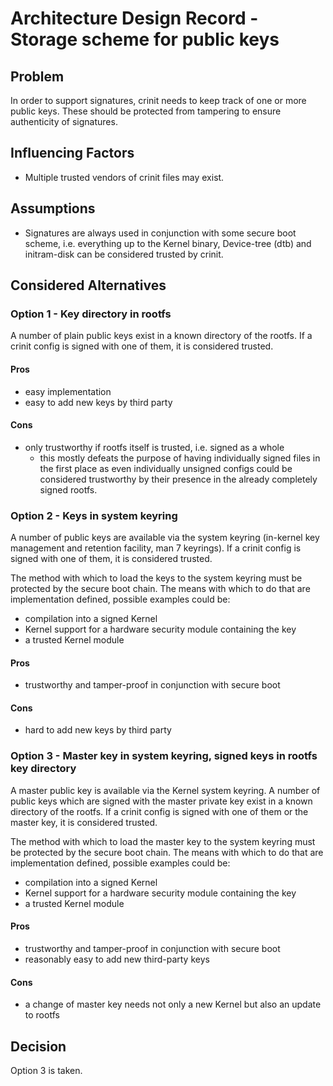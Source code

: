# Architecture Design Record - Storage scheme for public keys

## Problem

In order to support signatures, crinit needs to keep track of one or more public keys. These should be protected from
tampering to ensure authenticity of signatures.

## Influencing Factors

* Multiple trusted vendors of crinit files may exist.

## Assumptions

* Signatures are always used in conjunction with some secure boot scheme, i.e. everything up to the Kernel binary, Device-tree (dtb) and initram-disk can
  be considered trusted by crinit.

## Considered Alternatives

### Option 1 - Key directory in rootfs

A number of plain public keys exist in a known directory of the rootfs. If a crinit config is signed with one of them,
it is considered trusted.

#### Pros

* easy implementation
* easy to add new keys by third party

#### Cons

* only trustworthy if rootfs itself is trusted, i.e. signed as a whole
  - this mostly defeats the purpose of having individually signed files in the first place as even individually unsigned
    configs could be considered trustworthy by their presence in the already completely signed rootfs.

### Option 2 - Keys in system keyring

A number of public keys are available via the system keyring (in-kernel key management and retention facility, man 7 keyrings). If a crinit config is signed with one of them, it is
considered trusted.

The method with which to load the keys to the system keyring must be protected by the secure boot chain. The means with
which to do that are implementation defined, possible examples could be:

* compilation into a signed Kernel
* Kernel support for a hardware security module containing the key
* a trusted Kernel module

#### Pros

* trustworthy and tamper-proof in conjunction with secure boot

#### Cons

* hard to add new keys by third party

### Option 3 - Master key in system keyring, signed keys in rootfs key directory

A master public key is available via the Kernel system keyring. A number of public keys which are signed with the master
private key exist in a known directory of the rootfs. If a crinit config is signed with one of them or the master key,
it is considered trusted.

The method with which to load the master key to the system keyring must be protected by the secure boot chain. The means
with which to do that are implementation defined, possible examples could be:

* compilation into a signed Kernel
* Kernel support for a hardware security module containing the key
* a trusted Kernel module

#### Pros

* trustworthy and tamper-proof in conjunction with secure boot
* reasonably easy to add new third-party keys

#### Cons

* a change of master key needs not only a new Kernel but also an update to rootfs

## Decision

Option 3 is taken.
